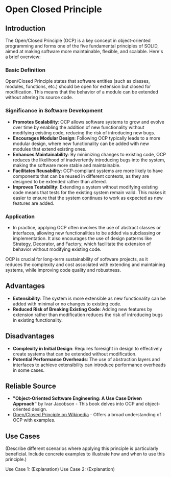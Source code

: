 # Open Closed Principle

## Introduction

The Open/Closed Principle (OCP) is a key concept in object-oriented programming and forms one of the five fundamental principles of SOLID, aimed at making software more maintainable, flexible, and scalable. Here's a brief overview:

### Basic Definition

Open/Closed Principle states that software entities (such as classes, modules, functions, etc.) should be open for extension but closed for modification. This means that the behavior of a module can be extended without altering its source code.

### Significance in Software Development

- **Promotes Scalability**: OCP allows software systems to grow and evolve over time by enabling the addition of new functionality without modifying existing code, reducing the risk of introducing new bugs.  
- **Encourages Modular Design**: Following OCP typically leads to a more modular design, where new functionality can be added with new modules that extend existing ones.  
- **Enhances Maintainability**: By minimizing changes to existing code, OCP reduces the likelihood of inadvertently introducing bugs into the system, making the software more stable and maintainable.  
- **Facilitates Reusability**: OCP-compliant systems are more likely to have components that can be reused in different contexts, as they are designed to be extended rather than altered.  
- **Improves Testability**: Extending a system without modifying existing code means that tests for the existing system remain valid. This makes it easier to ensure that the system continues to work as expected as new features are added.

### Application

- In practice, applying OCP often involves the use of abstract classes or interfaces, allowing new functionalities to be added via subclassing or implementation. It also encourages the use of design patterns like Strategy, Decorator, and Factory, which facilitate the extension of behavior without modifying existing code.

OCP is crucial for long-term sustainability of software projects, as it reduces the complexity and cost associated with extending and maintaining systems, while improving code quality and robustness.

## Advantages

- **Extensibility**: The system is more extensible as new functionality can be added with minimal or no changes to existing code.
- **Reduced Risk of Breaking Existing Code**: Adding new features by extension rather than modification reduces the risk of introducing bugs in existing functionality.

## Disadvantages

- **Complexity in Initial Design**: Requires foresight in design to effectively create systems that can be extended without modification.
- **Potential Performance Overheads**: The use of abstraction layers and interfaces to achieve extensibility can introduce performance overheads in some cases.

## Reliable Source

- **"Object-Oriented Software Engineering: A Use Case Driven Approach"** by Ivar Jacobson - This book delves into OCP and object-oriented design.
- [Open/Closed Principle on Wikipedia](https://en.wikipedia.org/wiki/Open%E2%80%93closed_principle) - Offers a broad understanding of OCP with examples.

## Use Cases

(Describe different scenarios where applying this principle is particularly beneficial. Include concrete examples to illustrate how and when to use this principle.)

Use Case 1: (Explanation)
Use Case 2: (Explanation)
